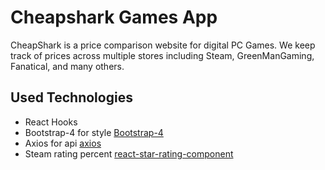 # Cheapshark Games App

CheapShark is a price comparison website for digital PC Games. We keep track of prices across multiple stores including Steam, 
GreenManGaming, Fanatical, and many others.
## Used Technologies

- React Hooks
- Bootstrap-4 for style [Bootstrap-4](https://getbootstrap.com/docs/4.0/getting-started/introduction/)
- Axios for api [axios](https://www.npmjs.com/package/axios)
- Steam rating percent [react-star-rating-component](https://www.npmjs.com/package/react-star-rating-component) 
